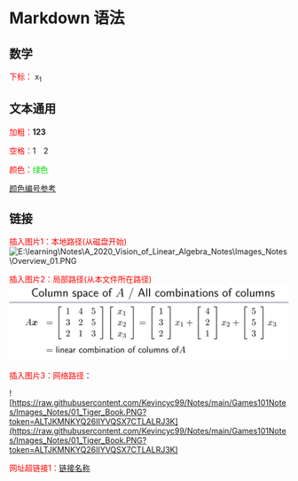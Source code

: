# Markdown 语法

## 数学

<font color = "FF0000">下标：</font> x<sub>1</sub>



## 文本通用

<font color = "FF0000">加粗：</font><b>123</b>

<font color = "FF0000">空格：</font>1&emsp;2

<font color = "FF0000">颜色：</font><font color = "00dd00">绿色</font>

[颜色编号参考](https://blog.csdn.net/sunshine_lyn/article/details/86476712)

## 链接

<font color = "FF0000">插入图片1：本地路径(从磁盘开始)</font>![E:\learning\Notes\A_2020_Vision_of_Linear_Algebra_Notes\Images_Notes\Overview_01.PNG](E:\learning\Notes\A_2020_Vision_of_Linear_Algebra_Notes\Images_Notes\Overview_01.PNG)

<font color = "FF0000">插入图片2：局部路径(从本文件所在路径)</font>![../A_2020_Vision_of_Linear_Algebra_Notes\Images_Notes\Linear_Combination_of_Columns_of_A_02.PNG](../A_2020_Vision_of_Linear_Algebra_Notes\Images_Notes\Linear_Combination_of_Columns_of_A_02.PNG)

<font color = "FF0000">插入图片3：网络路径</font>：

![https://raw.githubusercontent.com/Kevincyc99/Notes/main/Games101Notes/Images_Notes/01_Tiger_Book.PNG?token=ALTJKMNKYQ26IIYVQSX7CTLALRJ3K](https://raw.githubusercontent.com/Kevincyc99/Notes/main/Games101Notes/Images_Notes/01_Tiger_Book.PNG?token=ALTJKMNKYQ26IIYVQSX7CTLALRJ3K)



<font color = "FF0000">网址超链接1：</font>[链接名称](链接地址)

